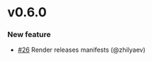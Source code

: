 # v0.6.0

### New feature

* [#26](https://github.com/helmwave/helmwave/issues/26) Render releases manifests (@zhilyaev)
